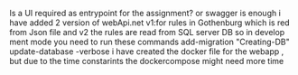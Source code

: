 Is a UI required as entrypoint for the assignment? or swagger is enough
i have added 2 version of webApi.net v1:for rules in Gothenburg which is red from Json file
and v2 the rules are read from SQL server DB
so in develop ment mode you need to run these commands  add-migration "Creating-DB"    update-database -verbose
i have created the docker file for the webapp , but due to the time constarints the dockercompose might need more time
